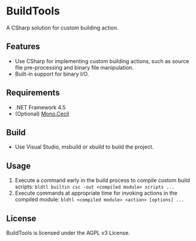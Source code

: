 # BuildTools

A CSharp solution for custom building action.

## Features

* Use CSharp for implementing custom building actions, such as source file pre-processing and binary file manipulation.
* Built-in support for binary I/O.

## Requirements

* .NET Framework 4.5
* (Optional) [Mono.Cecil](https://www.nuget.org/packages/Mono.Cecil/)

## Build

* Use Visual Studio, msbuild or xbuild to build the project.

## Usage

1. Execute a command early in the build process to compile custom build scripts: `bldtl builtin csc -out <compiled module> scripts ...`
2. Execute commands at appropriate time for invoking actions in the compiled module: `bldtl <compiled module> <action> [options] ...`

## License

BuildTools is licensed under the AGPL v3 License.
